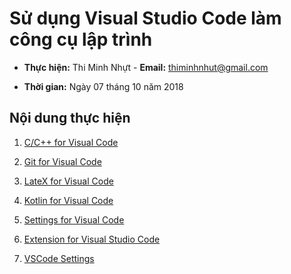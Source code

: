 # Sử dụng Visual Studio Code làm công cụ lập trình

- **Thực hiện:** Thi Minh Nhựt - **Email:** thiminhnhut@gmail.com

- **Thời gian:** Ngày 07 tháng 10 năm 2018

## Nội dung thực hiện

1. [C/C++ for Visual Code](https://github.com/thiminhnhut/VisualStudioCode/blob/master/Windows/C-Cplusplus-for-VSCode.md)

1. [Git for Visual Code](https://github.com/thiminhnhut/VisualStudioCode/blob/master/Windows/Git-for-VSCode.md)

1. [LateX for Visual Code](https://github.com/thiminhnhut/VisualStudioCode/blob/master/Windows/LaTeX-for-VSCode.md)

1. [Kotlin for Visual Code](https://github.com/thiminhnhut/VisualStudioCode/blob/master/Windows/Kotlin-for-VSCode.md)

1. [Settings for Visual Code](https://github.com/thiminhnhut/VisualStudioCode/blob/master/Settings.md)

1. [Extension for Visual Studio Code](https://github.com/thiminhnhut/VisualStudioCode/blob/master/Windows/Extension.md)

1. [VSCode Settings](https://github.com/thiminhnhut/VisualStudioCode/tree/master/Settings)
